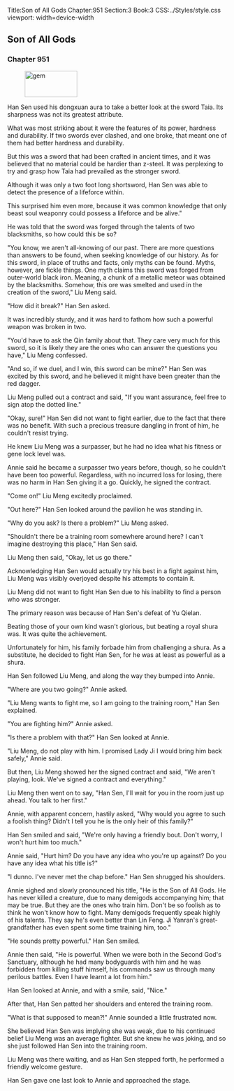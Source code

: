 Title:Son of All Gods 
Chapter:951 
Section:3 
Book:3 
CSS:../Styles/style.css 
viewport: width=device-width
  
## Son of All Gods
### Chapter 951 
<figure>
	<img src="../Images/gem.gif" alt="gem" id="gem" width="120" height="60" />
</figure>
  

  
  Han Sen used his dongxuan aura to take a better look at the sword Taia. Its sharpness was not its greatest attribute.

What was most striking about it were the features of its power, hardness and durability. If two swords ever clashed, and one broke, that meant one of them had better hardness and durability.

But this was a sword that had been crafted in ancient times, and it was believed that no material could be hardier than z-steel. It was perplexing to try and grasp how Taia had prevailed as the stronger sword.

Although it was only a two foot long shortsword, Han Sen was able to detect the presence of a lifeforce within.

This surprised him even more, because it was common knowledge that only beast soul weaponry could possess a lifeforce and be alive."

He was told that the sword was forged through the talents of two blacksmiths, so how could this be so?

"You know, we aren't all-knowing of our past. There are more questions than answers to be found, when seeking knowledge of our history. As for this sword, in place of truths and facts, only myths can be found. Myths, however, are fickle things. One myth claims this sword was forged from outer-world black iron. Meaning, a chunk of a metallic meteor was obtained by the blacksmiths. Somehow, this ore was smelted and used in the creation of the sword," Liu Meng said.

"How did it break?" Han Sen asked.

It was incredibly sturdy, and it was hard to fathom how such a powerful weapon was broken in two.

"You'd have to ask the Qin family about that. They care very much for this sword, so it is likely they are the ones who can answer the questions you have," Liu Meng confessed.

"And so, if we duel, and I win, this sword can be mine?" Han Sen was excited by this sword, and he believed it might have been greater than the red dagger.

Liu Meng pulled out a contract and said, "If you want assurance, feel free to sign atop the dotted line."

"Okay, sure!" Han Sen did not want to fight earlier, due to the fact that there was no benefit. With such a precious treasure dangling in front of him, he couldn't resist trying.

He knew Liu Meng was a surpasser, but he had no idea what his fitness or gene lock level was.

Annie said he became a surpasser two years before, though, so he couldn't have been too powerful. Regardless, with no incurred loss for losing, there was no harm in Han Sen giving it a go. Quickly, he signed the contract.

"Come on!" Liu Meng excitedly proclaimed.

"Out here?" Han Sen looked around the pavilion he was standing in.

"Why do you ask? Is there a problem?" Liu Meng asked.

"Shouldn't there be a training room somewhere around here? I can't imagine destroying this place," Han Sen said.

Liu Meng then said, "Okay, let us go there."

Acknowledging Han Sen would actually try his best in a fight against him, Liu Meng was visibly overjoyed despite his attempts to contain it.

Liu Meng did not want to fight Han Sen due to his inability to find a person who was stronger.

The primary reason was because of Han Sen's defeat of Yu Qielan.

Beating those of your own kind wasn't glorious, but beating a royal shura was. It was quite the achievement.

Unfortunately for him, his family forbade him from challenging a shura. As a substitute, he decided to fight Han Sen, for he was at least as powerful as a shura.

Han Sen followed Liu Meng, and along the way they bumped into Annie.

"Where are you two going?" Annie asked.

"Liu Meng wants to fight me, so I am going to the training room," Han Sen explained.

"You are fighting him?" Annie asked.

"Is there a problem with that?" Han Sen looked at Annie.

"Liu Meng, do not play with him. I promised Lady Ji I would bring him back safely," Annie said.

But then, Liu Meng showed her the signed contract and said, "We aren't playing, look. We've signed a contract and everything."

Liu Meng then went on to say, "Han Sen, I'll wait for you in the room just up ahead. You talk to her first."

Annie, with apparent concern, hastily asked, "Why would you agree to such a foolish thing? Didn't I tell you he is the only heir of this family?"

Han Sen smiled and said, "We're only having a friendly bout. Don't worry, I won't hurt him too much."

Annie said, "Hurt him? Do you have any idea who you're up against? Do you have any idea what his title is?"

"I dunno. I've never met the chap before." Han Sen shrugged his shoulders.

Annie sighed and slowly pronounced his title, "He is the Son of All Gods. He has never killed a creature, due to many demigods accompanying him; that may be true. But they are the ones who train him. Don't be so foolish as to think he won't know how to fight. Many demigods frequently speak highly of his talents. They say he's even better than Lin Feng. Ji Yanran's great-grandfather has even spent some time training him, too."

"He sounds pretty powerful." Han Sen smiled.

Annie then said, "He is powerful. When we were both in the Second God's Sanctuary, although he had many bodyguards with him and he was forbidden from killing stuff himself, his commands saw us through many perilous battles. Even I have learnt a lot from him."

Han Sen looked at Annie, and with a smile, said, "Nice."

After that, Han Sen patted her shoulders and entered the training room.

"What is that supposed to mean?!" Annie sounded a little frustrated now.

She believed Han Sen was implying she was weak, due to his continued belief Liu Meng was an average fighter. But she knew he was joking, and so she just followed Han Sen into the training room.

Liu Meng was there waiting, and as Han Sen stepped forth, he performed a friendly welcome gesture.

Han Sen gave one last look to Annie and approached the stage.
